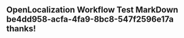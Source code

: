 <properties
ms.topic="hero-topic"
ms.test1="hero-topic"
ms.test2="test"/>

## OpenLocalization Workflow Test MarkDown be4dd958-acfa-4fa9-8bc8-547f2596e17a thanks!

